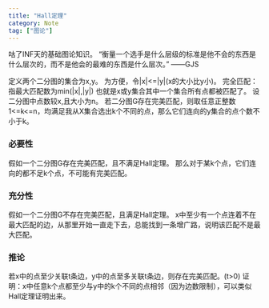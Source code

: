```yaml
---
title: "Hall定理"
category: Note
tag: ["图论"]
---
```


咕了INF天的基础图论知识。
“衡量一个选手是什么层级的标准是他不会的东西是什么层次的，而不是他会的最难的东西是什么层次。”
——GJS

定义两个二分图的集合为x,y。
为方便，令|x|<=|y|(x的大小比y小)。
完全匹配：指最大匹配数为min(|x|,|y|) 也就是x或y集合其中一个集合所有点都被匹配了。
设二分图中点数较x,且大小为n。
若二分图G存在完美匹配，则取任意正整数1<=k<=n，均满足我从X集合选出k个不同的点，那么它们连向的y集合的点个数不小于k。

### 必要性
假如一个二分图G存在完美匹配，且不满足Hall定理。 
那么对于某k个点，它们连向的都不足k个点，不可能有完美匹配。

### 充分性
假如一个二分图G不存在完美匹配，且满足Hall定理。 
x中至少有一个点连着不在最大匹配的边，从那里开始一直走下去，总能找到一条增广路，说明该匹配不是最大匹配。

### 推论
若x中的点至少关联t条边，y中的点至多关联t条边，则存在完美匹配。(t>0)
证明：x中任意k个点都至少与y中的k个不同的点相邻（因为边数限制），可以类似Hall定理证明出来。
